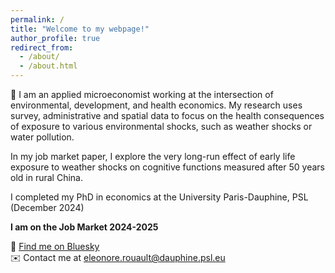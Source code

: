 ```yaml
---
permalink: /
title: "Welcome to my webpage!"
author_profile: true
redirect_from: 
  - /about/
  - /about.html
---
```


🌿 I am an applied microeconomist working at the intersection of environmental, development, and health economics. My research uses survey, administrative and spatial data to focus on the health consequences of exposure to various environmental shocks, such as weather shocks or water pollution.

In my job market paper, I explore the very long-run effect of early life exposure to weather shocks on cognitive functions measured after 50 years old in rural China. 

I completed my PhD in economics at the University Paris-Dauphine, PSL (December 2024)

**I am on the Job Market 2024-2025**

🦋 [Find me on Bluesky](https://bsky.app/profile/eleonorerouault.bsky.social)  
✉️ Contact me at [eleonore.rouault@dauphine.psl.eu](mailto:eleonore.rouault@dauphine.psl.eu)

